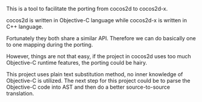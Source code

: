 This is a tool to facilitate the porting from cocos2d to cocos2d-x.

cocos2d is written in Objective-C language while cocos2d-x is written in C++
language.

Fortunately they both share a similar API. Therefore we can do basically one to
one mapping during the porting.

However, things are not that easy, if the project in cocos2d uses too much
Objective-C runtime features, the porting could be hairy.

This project uses plain text substitution method, no inner knowledge of
Objective-C is utilized. The next step for this project could be to parse the
Objective-C code into AST and then do a better source-to-source translation.
